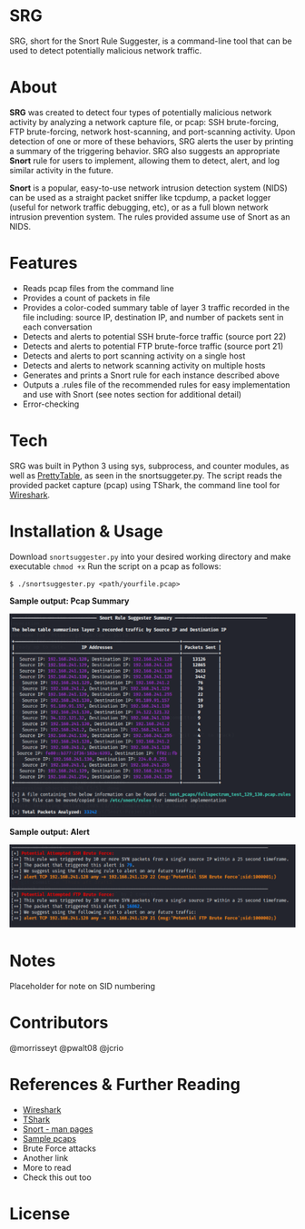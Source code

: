 # SRG

SRG, short for the Snort Rule Suggester, is a command-line tool that can be used to detect potentially malicious network traffic. 

# About

**SRG** was created to detect four types of potentially malicious network activity by analyzing a network capture file, or pcap: SSH brute-forcing, FTP brute-forcing, network host-scanning, and port-scanning activity. Upon detection of one or more of these behaviors, SRG alerts the user by printing a summary of the triggering behavior. SRG also suggests an appropriate **Snort** rule for users to implement, allowing them to detect, alert, and log similar activity in the future.

**Snort** is a popular, easy-to-use network intrusion detection system (NIDS) can be used as a straight packet sniffer like tcpdump, a packet logger (useful for network traffic debugging, etc), or as a full blown network intrusion prevention system. The rules provided assume use of Snort as an NIDS.

# Features

* Reads pcap files from the command line
* Provides a count of packets in file
* Provides a color-coded summary table of layer 3 traffic recorded in the file including: source IP, destination IP, and number of packets sent in each conversation
* Detects and alerts to potential SSH brute-force traffic (source port 22)
* Detects and alerts to potential FTP brute-force traffic (source port 21)
* Detects and alerts to port scanning activity on a single host 
* Detects and alerts to network scanning activity on multiple hosts
* Generates and prints a Snort rule for each instance described above
* Outputs a .rules file of the recommended rules for easy implementation and use with Snort (see notes section for additional detail)
* Error-checking

# Tech

SRG was built in Python 3 using sys, subprocess, and counter modules, as well as [PrettyTable](https://pypi.org/project/prettytable/), as seen in the snortsuggeter.py. The script reads the provided packet capture (pcap) using TShark, the command line tool for [Wireshark](https://www.wireshark.org/download.html).

# Installation & Usage

Download `snortsuggester.py` into your desired working directory and make executable `chmod +x`
Run the script on a pcap as follows:

```
$ ./snortsuggester.py <path/yourfile.pcap>
```

**Sample output: Pcap Summary**

![Screenshot1](https://github.com/morrisseyt/SRG--Snort-Rule-Generator/blob/main/images/snortsuggester_output_table.png)

**Sample output: Alert**

![Screenshot2](https://github.com/morrisseyt/SRG--Snort-Rule-Generator/blob/main/images/snortsuggester_output_alert.png)

# Notes

Placeholder for note on SID numbering

# Contributors

@morrisseyt
@pwalt08
@jcrio

# References & Further Reading

* [Wireshark](https://www.wireshark.org/download.html)
* [TShark](https://www.wireshark.org/docs/man-pages/tshark.html)
* [Snort - man pages](https://www.snort.org/documents)
* [Sample pcaps](https://gitlab.com/wireshark/wireshark/-/wikis/SampleCaptures)
* Brute Force attacks
* Another link
* More to read
* Check this out too

# License





